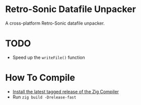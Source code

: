 # Retro-Sonic Datafile Unpacker
A cross-platform Retro-Sonic datafile unpacker.

# TODO
- Speed up the `writeFile()` function

# How To Compile
- [Install the latest tagged release of the Zig Compiler](https://ziglang.org/learn/getting-started/)
- Run `zig build -Drelease-fast`
